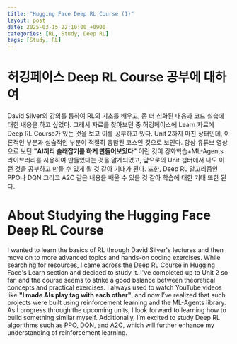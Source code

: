 ```yaml
---
title: "Hugging Face Deep RL Course (1)"
layout: post
date: 2025-03-15 22:10:00 +0900
categories: [RL, Study, Deep RL]
tags: [Study, RL]
---
```


# 허깅페이스 Deep RL Course 공부에 대하여
David Silver의 강의를 통하여 RL의 기초를 배우고, 좀 더 심화된 내용과 코드 실습에 대한 내용을 하고 싶었다.
그래서 자료를 찾아보던 중 허깅페이스에 Learn 자료에 Deep RL Course가 있는 것을 보고 이를 공부하고 있다.
Unit 2까지 마친 상태인데, 이론적인 부분과 실습적인 부분이 적절히 융합된 코스인 것으로 보인다.
항상 유튜브 영상으로 보던 **"AI끼리 술래잡기를 하게 만들어보았다"** 이런 것이 강화학습+ML-Agents 라이브러리를 사용하여 만들었다는 것을 알게되었고,
앞으로의 Unit 챕터에서 나도 이런 것을 공부하고 만들 수 있게 될 것 같아 기대가 된다.
또한, Deep RL 알고리즘인 PPO나 DQN 그리고 A2C 같은 내용을 배울 수 있을 것 같아 학습에 대한 기대 또한 된다.



# About Studying the Hugging Face Deep RL Course
I wanted to learn the basics of RL through David Silver's lectures and then move on to more advanced topics and hands-on coding exercises.
While searching for resources, I came across the Deep RL Course in Hugging Face's Learn section and decided to study it.
I've completed up to Unit 2 so far, and the course seems to strike a good balance between theoretical concepts and practical exercises.
I always used to watch YouTube videos like **"I made AIs play tag with each other"**, and now I’ve realized that such projects were built using reinforcement learning and the ML-Agents library.
As I progress through the upcoming units, I look forward to learning how to build something similar myself.
Additionally, I’m excited to study Deep RL algorithms such as PPO, DQN, and A2C, which will further enhance my understanding of reinforcement learning.